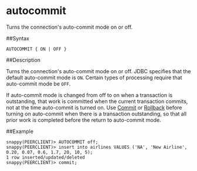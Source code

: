 # autocommit

Turns the connection's auto-commit mode on or off.

##Syntax

``` pre
AUTOCOMMIT { ON | OFF }
```

<a id="rtoolsijcomref25753__section_BCEE08A5AD03414C8CC7BFC46C88AF96"></a>
##Description

Turns the connection's auto-commit mode on or off. JDBC specifies that the default auto-commit mode is `ON`. Certain types of processing require that auto-commit mode be `OFF`.

If auto-commit mode is changed from off to on when a transaction is outstanding, that work is committed when the current transaction commits, not at the time auto-commit is turned on. Use <a href="commit.html#rtoolsijcomref31510" class="xref" title="Issues a java.sql.Connection.commit request.">Commit</a> or <a href="rollback.html#rtoolsijcomref12297" class="xref" title="Issues a java.sql.Connection.rollback request.">Rollback</a> before turning on auto-commit when there is a transaction outstanding, so that all prior work is completed before the return to auto-commit mode.

##Example

``` pre
snappy(PEERCLIENT)> AUTOCOMMIT off;
snappy(PEERCLIENT)> insert into airlines VALUES ('NA', 'New Airline', 0.20, 0.07, 0.6, 1.7, 20, 10, 5);
1 row inserted/updated/deleted
snappy(PEERCLIENT)> commit;
```


